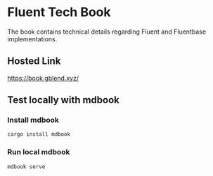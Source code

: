 # Fluent Tech Book

The book contains technical details regarding Fluent and Fluentbase implementations.

## Hosted Link

https://book.gblend.xyz/

## Test locally with mdbook

### Install mdbook

```shell
cargo install mdbook
```

### Run local mdbook 

```shell 
mdbook serve
```


